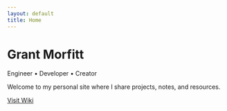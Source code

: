 ```yaml
---
layout: default
title: Home
---
```


# Grant Morfitt

Engineer • Developer • Creator

Welcome to my personal site where I share projects, notes, and resources.

[Visit Wiki](/wiki/)